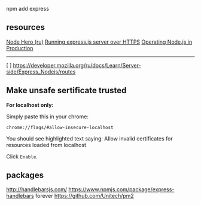 npm add express


## resources

[Node Hero (ru)](https://medium.com/devschacht/node-hero-6a07ef8d822d)
[Running express.js server over HTTPS](https://timonweb.com/posts/running-expressjs-server-over-https/)
[Operating Node.js in Production](https://blog.risingstack.com/operating-node-in-production/)

----

[ ] https://developer.mozilla.org/ru/docs/Learn/Server-side/Express_Nodejs/routes

## Make unsafe sertificate trusted

**For localhost only:**

Simply paste this in your chrome:

`chrome://flags/#allow-insecure-localhost`

You should see highlighted text saying: Allow invalid certificates for resources loaded from localhost

Click `Enable`.

## packages

http://handlebarsjs.com/
https://www.npmjs.com/package/express-handlebars
forever
https://github.com/Unitech/pm2
